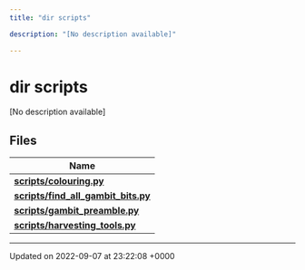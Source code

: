 ```yaml
---
title: "dir scripts"

description: "[No description available]"

---
```


# dir scripts

[No description available]

## Files

| Name           |
| -------------- |
| **[scripts/colouring.py](/documentation/code/files/colouring_8py/#file-colouringpy)**  |
| **[scripts/find_all_gambit_bits.py](/documentation/code/files/find__all__gambit__bits_8py/#file-find-all-gambit-bitspy)**  |
| **[scripts/gambit_preamble.py](/documentation/code/files/gambit__preamble_8py/#file-gambit-preamblepy)**  |
| **[scripts/harvesting_tools.py](/documentation/code/files/harvesting__tools_8py/#file-harvesting-toolspy)**  |






-------------------------------

Updated on 2022-09-07 at 23:22:08 +0000
